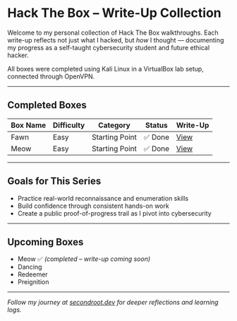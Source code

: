 
# Hack The Box – Write-Up Collection

Welcome to my personal collection of Hack The Box walkthroughs. Each write-up reflects not just what I hacked, but *how* I thought — documenting my progress as a self-taught cybersecurity student and future ethical hacker.

All boxes were completed using Kali Linux in a VirtualBox lab setup, connected through OpenVPN.

---

## Completed Boxes

| Box Name | Difficulty | Category       | Status   | Write-Up |
|----------|------------|----------------|----------|----------|
| Fawn     | Easy       | Starting Point | ✅ Done   | [View](./fawn/README.md) |
| Meow     | Easy       | Starting Point | ✅ Done   | [View](./meow/meow.md)

---

## Goals for This Series

- Practice real-world reconnaissance and enumeration skills
- Build confidence through consistent hands-on work
- Create a public proof-of-progress trail as I pivot into cybersecurity

---

## Upcoming Boxes

- Meow ✅ *(completed – write-up coming soon)*
- Dancing
- Redeemer
- Preignition

---

*Follow my journey at [secondroot.dev](https://secondroot.dev) for deeper reflections and learning logs.*
